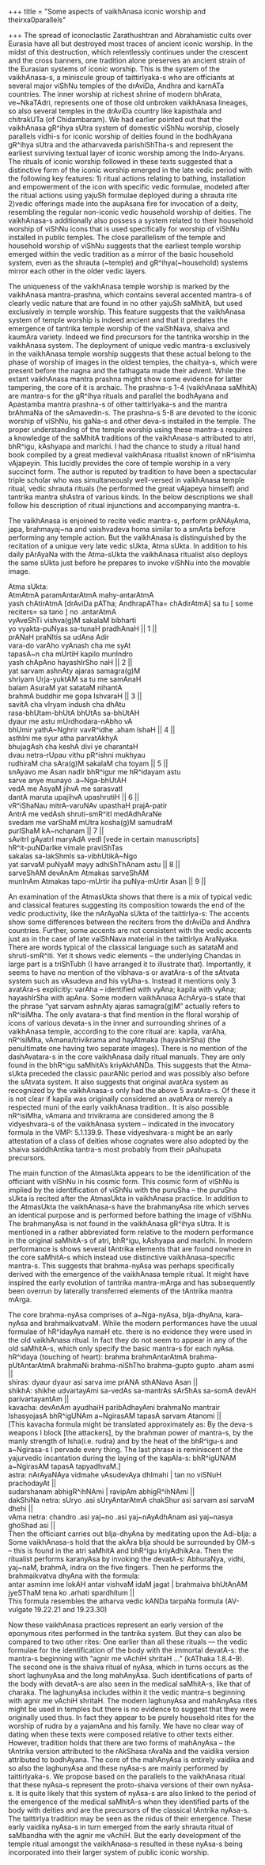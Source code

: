 +++
title = "Some aspects of vaikhAnasa iconic worship and theirxa0parallels"

+++
The spread of iconoclastic Zarathushtran and Abrahamistic cults over
Eurasia have all but destroyed most traces of ancient iconic worship. In
the midst of this destruction, which relentlessly continues under the
crescent and the cross banners, one tradition alone preserves an ancient
strain of the Eurasian systems of iconic worship. This is the system of
the vaikhAnasa-s, a miniscule group of taittirIyaka-s who are officiants
at several major viShNu temples of the drAviDa, Andhra and karnATa
countries. The inner worship at richest shrine of modern bhArata,
ve\~NkaTAdri, represents one of those old unbroken vaikhAnasa lineages,
so also several temples in the drAviDa country like kapisthala and
chitrakUTa (of Chidambaram). We had earlier pointed out that the
vaikhAnasa gR^ihya sUtra system of domestic viShNu worship, closely
parallels vidhi-s for iconic worship of deities found in the bodhAyana
gR^ihya sUtra and the atharvaveda parishiShTha-s and represent the
earliest surviving textual layer of iconic worship among the
Indo-Aryans. The rituals of iconic worship followed in these texts
suggested that a distinctive form of the iconic worship emerged in the
late vedic period with the following key features: 1) ritual actions
relating to bathing, installation and empowerment of the icon with
specific vedic formulae, modeled after the ritual actions using yajuSh
formulae deployed during a shrauta rite 2)vedic offerings made into the
aupAsana fire for invocation of a deity, resembling the regular
non-iconic vedic household worship of deities. The vaikhAnasa-s
additionally also possess a system related to their household worship of
viShNu icons that is used specifically for worship of viShNu installed
in public temples. The close parallelism of the temple and household
worship of viShNu suggests that the earliest temple worship emerged
within the vedic tradition as a mirror of the basic household system,
even as the shrauta (\~temple) and gR^ihya(\~household) systems mirror
each other in the older vedic layers.

The uniqueness of the vaikhAnasa temple worship is marked by the
vaikhAnasa mantra-prashna, which contains several accented mantra-s of
clearly vedic nature that are found in no other yajuSh saMhitA, but used
exclusively in temple worship. This feature suggests that the vaikhAnasa
system of temple worship is indeed ancient and that it predates the
emergence of tantrika temple worship of the vaiShNava, shaiva and
kaumAra variety. Indeed we find precursors for the tantrika worship in
the vaikhAnasa system. The deployment of unique vedic mantra-s
exclusively in the vaikhAnasa temple worship suggests that these actual
belong to the phase of worship of images in the oldest temples, the
chaitya-s, which were present before the nagna and the tathagata made
their advent. While the extant vaikhAnasa mantra prashna might show some
evidence for latter tampering, the core of it is archaic. The prashna-s
1-4 (vaikhAnasa saMhitA) are mantra-s for the gR^ihya rituals and
parallel the bodhAyana and Apastamba mantra prashna-s of other
taittirIyaka-s and the mantra brAhmaNa of the sAmavedin-s. The prashna-s
5-8 are devoted to the iconic worship of viShNu, his gaNa-s and other
deva-s installed in the temple. The proper understanding of the temple
worship using these mantra-s requires a knowledge of the saMhitA
traditions of the vaikhAnasa-s attributed to atri, bhR^igu, kAshyapa and
marIchi. I had the chance to study a ritual hand book compiled by a
great medieval vaikhAnasa ritualist known of nR^isimha vAjapeyin. This
lucidly provides the core of temple worship in a very succinct form. The
author is reputed by tradition to have been a spectacular triple scholar
who was simultaneously well-versed in vaikhAnasa temple ritual, vedic
shrauta rituals (he performed the great vAjapeya himself) and tantrika
mantra shAstra of various kinds. In the below descriptions we shall
follow his description of ritual injunctions and accompanying mantra-s.

The vaikhAnasa is enjoined to recite vedic mantra-s, perform prANAyAma,
japa, brahmayaj\~na and vaishvadeva homa similar to a smArta before
performing any temple action. But the vaikhAnasa is distinguished by the
recitation of a unique very late vedic sUkta, Atma sUkta. In addition to
his daily pArAyaNa with the Atma-sUkta the vaikhAnasa ritualist also
deploys the same sUkta just before he prepares to invoke viShNu into the
movable image.

Atma sUkta:  
AtmAtmA paramAntarAtmA mahy-antarAtmA  
yash chAtirAtmA \[drAviDa pATha; AndhrapATha= chAdirAtmA\] sa tu \[ some
reciters= sa tano \] no .antarAtmA  
vyAveShTi vishva(g)M sakalaM bibharti  
yo vyakta-puNyas sa-tunaH pradhAnaH || 1 ||  
prANaH praNItis sa udAna Adir  
vara-do varAho vyAnash cha me syAt  
tapasA\~n cha mUrtiH kapilo munIndro  
yash chApAno hayashIrSho naH || 2 ||  
yat sarvam ashnAty ajaras samagra(g)M  
shriyam Urja-yuktAM sa tu me samAnaH  
balam AsuraM yat satataM nihantA  
brahmA buddhir me gopa IshvaraH || 3 ||  
savitA cha vIryam indush cha dhAtu  
rasa-bhUtam-bhUtA bhUtAs sa-bhUtAH  
dyaur me astu mUrdhodara-nAbho vA  
bhUmir yathA\~Nghrir vavR^idhe .aham IshaH || 4 ||  
asthIni me syur atha parvatAkhyA  
bhujagAsh cha keshA divi ye charantaH  
dvau netra-rUpau vithu pR^ishni mukhyau  
rudhiraM cha sAra(g)M sakalaM cha toyam || 5 ||  
snAyavo me Asan nadIr bhR^igur me hR^idayam astu  
sarve anye munayo .a\~Nga-bhUtAH  
vedA me AsyaM jihvA me sarasvatI  
dantA maruta upajihvA upashrutiH || 6 ||  
vR^iShaNau mitrA-varuNAv upasthaH prajA-patir  
AntrA me vedAsh shruti-smR^itI medAdhAraNe  
svedam me varShaM mUtra kosha(g)M samudraM  
purIShaM kA\~nchanam || 7 ||  
sAvitrI gAyatrI maryAdA vedI \[vede in certain manuscripts\]  
hR^it-puNDarIke vimale praviShTas  
sakalas sa-lakShmIs sa-vibhUtikA\~Ngo  
yat sarvaM puNyaM mayy adhiShThAnam astu || 8 ||  
sarveShAM devAnAm Atmakas sarveShAM  
munInAm Atmakas tapo-mUrtir iha puNya-mUrtir Asan || 9 ||

An examination of the AtmasUkta shows that there is a mix of typical
vedic and classical features suggesting its composition towards the end
of the vedic productivity, like the nArAyaNa sUkta of the taittirIya-s:
The accents show some differences between the reciters from the drAviDa
and Andhra countries. Further, some accents are not consistent with the
vedic accents just as in the case of late vaiShNava material in the
taittirIya AraNyaka. There are words typical of the classical language
such as satataM and shruti-smR^iti. Yet it shows vedic elements – the
underlying Chandas in large part is a triShTubh (I have arranged it to
illustrate that). Importantly, it seems to have no mention of the
vibhava-s or avatAra-s of the sAtvata system such as vAsudeva and his
vyUha-s. Instead it mentions only 3 avatAra-s explicitly: varAha –
identified with vyAna; kapila with vyAna; hayashIrSha with apAna. Some
modern vaikhAnasa AchArya-s state that the phrase “yat sarvam ashnAty
ajaras samagra(g)M” actually refers to nR^isiMha. The only avatara-s
that find mention in the floral worship of icons of various devata-s in
the inner and surrounding shrines of a vaikhAnasa temple, according to
the core ritual are: kapila, varAha, nR^isiMha, vAmana/trivikrama and
hayAtmaka (hayashIrSha) (the penultimate one having two separate
images). There is no mention of the dashAvatara-s in the core vaikhAnasa
daily ritual manuals. They are only found in the bhR^igu saMhitA’s
kriyAkhANDa. This suggests that the Atma-sUkta preceded the classic
paurANic period and was possibly also before the sAtvata system. It also
suggests that original avatAra system as recognized by the vaikhAnasa-s
only had the above 5 avatAra-s. Of these it is not clear if kapila was
originally considered an avatAra or merely a respected muni of the early
vaikhAnasa tradition.. It is also possible nR^isiMha, vAmana and
trivikrama are considered among the 8 vidyeshvara-s of the vaikhAnasa
system – indicated in the invocatory formula in the VMP: 5.1.139.9.
These vidyeshvara-s might be an early attestation of a class of deities
whose cognates were also adopted by the shaiva saiddhAntika tantra-s
most probably from their pAshupata precursors.

The main function of the AtmasUkta appears to be the identification of
the officiant with viShNu in his cosmic form. This cosmic form of viShNu
is implied by the identification of viShNu with the puruSha – the
puruSha sUkta is recited after the AtmasUkta in vaikhAnasa practice. In
addition to the AtmasUkta the vaikhAnasa-s have the brahmanyAsa rite
which serves an identical purpose and is performed before bathing the
image of viShNu. The brahmanyAsa is not found in the vaikhAnasa gR^ihya
sUtra. It is mentioned in a rather abbreviated form relative to the
modern performance in the original saMhitA-s of atri, bhR^igu, kAshyapa
and marIchi. In modern performance is shows several tAntrika elements
that are found nowhere in the core saMhitA-s which instead use
distinctive vaikhAnasa-specific mantra-s. This suggests that
brahma-nyAsa was perhaps specifically derived with the emergence of the
vaikhAnasa temple ritual. It might have inspired the early evolution of
tantrika mantra-mArga and has subsequently been overrun by laterally
transferred elements of the tAntrika mantra mArga.

The core brahma-nyAsa comprises of a\~Nga-nyAsa, bIja-dhyAna, kara-nyAsa
and brahmaikvatvaM. While the modern performances have the usual
formulae of hR^idayAya namaH etc. there is no evidence they were used in
the old vaikhAnasa ritual. In fact they do not seem to appear in any of
the old saMhitA-s, which only specify the basic mantra-s for each
nyAsa.  
hR^idaya (touching of heart): brahma brahmAntarAtmA brahma-pUtAntarAtmA
brahmaNi brahma-niShTho brahma-gupto gupto .aham asmi ||  
shiras: dyaur dyaur asi sarva ime prANA sthANava Asan ||  
shikhA: shikhe udvartayAmi sa-vedAs sa-mantrAs sArShAs sa-somA devAH
parivartayantAm ||  
kavacha: devAnAm ayudhaiH paribAdhayAmi brahmaNo mantrair IshasyojasA
bhR^igUNAm a\~NgirasAM tapasA sarvam Atanomi ||  
\[This kavacha formula might be translated approximately as: By the
deva-s weapons I block \[the attackers\], by the brahman power of
mantra-s, by the manly strength of Isha(i.e. rudra) and by the heat of
the bhR^igu-s and a\~Ngirasa-s I pervade every thing. The last phrase is
reminiscent of the yajurvedic incantation during the laying of the
kapAla-s: bhR^igUNAM a\~NgirasAM tapasA tapyadhvaM.\]  
astra: nArAyaNAya vidmahe vAsudevAya dhImahi | tan no viSNuH prachodayAt
||  
sudarshanam abhigR^ihNAmi | ravipAm abhigR^ihNAmi ||  
dakShiNa netra: sUryo .asi sUryAntarAtmA chakShur asi sarvam asi sarvaM
dhehi ||  
vAma netra: chandro .asi yaj\~no .asi yaj\~nAyAdhAnam asi yaj\~nasya
ghoShad asi ||  
Then the officiant carries out bIja-dhyAna by meditating upon the
Adi-bIja: a  
Some vaikhAnasa-s hold that the akAra bIja should be surrounded by OM-s
– this is found in the atri saMhitA and bhR^igu kriyAdhikAra. Then the
ritualist performs karanyAsa by invoking the devatA-s: AbhuraNya, vidhi,
yaj\~naM, brahmA, indra on the five fingers. Then he performs the
brahmaikvatva dhyAna with the formula:  
antar asminn ime lokAH antar vishvaM idaM jagat | brahmaiva bhUtAnAM
jyeSThaM tena ko .arhati spardhitum ||  
This formula resembles the atharva vedic kANDa tarpaNa formula
(AV-vulgate 19.22.21 and 19.23.30)

Now these vaikhAnasa practices represent an early version of the
eponymous rites performed in the tantrika system. But they can also be
compared to two other rites: One earlier than all these rituals — the
vedic formulae for the identification of the body with the immortal
devatA-s: the mantra-s beginning with “agnir me vAchiH shritaH …”
(kAThaka 1.8.4-9). The second one is the shaiva ritual of nyAsa, which
in turns occurs as the short laghunyAsa and the long mahAnyAsa. Such
identifications of parts of the body with devatA-s are also seen in the
medical saMhitA-s, like that of charaka. The laghunyAsa includes within
it the vedic mantra-s beginning with agnir me vAchiH shritaH. The modern
laghunyAsa and mahAnyAsa rites might be used in temples but there is no
evidence to suggest that they were originally used thus. In fact they
appear to be purely household rites for the worship of rudra by a
yajamAna and his family. We have no clear way of dating when these texts
were composed relative to other texts either. However, tradition holds
that there are two forms of mahAnyAsa – the tAntrika version attributed
to the rAkShasa rAvaNa and the vaidika version attributed to bodhAyana.
The core of the mahAnyAsa is entirely vaidika and so also the laghunyAsa
and these nyAsa-s are mainly performed by taittirIyaka-s. We propose
based on the parallels to the vaikhAnasa ritual that these nyAsa-s
represent the proto-shaiva versions of their own nyAsa-s. It is quite
likely that this system of nyAsa-s are also linked to the period of the
emergence of the medical saMhitA-s when they identified parts of the
body with deities and are the precursors of the classical tAntrika
nyAsa-s. The taittirIya tradition may be seen as the nidus of their
emergence. These early vaidika nyAsa-s in turn emerged from the early
shrauta ritual of saMbandha with the agnir me vAchiH. But the early
development of the temple ritual amongst the vaikhAnasa-s resulted in
these nyAsa-s being incorporated into their larger system of public
iconic worship.
